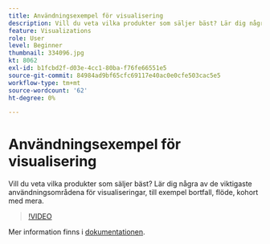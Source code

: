 ```yaml
---
title: Användningsexempel för visualisering
description: Vill du veta vilka produkter som säljer bäst? Lär dig några av de viktigaste användningsområdena för visualiseringar, till exempel bortfall, flöde, kohort med mera.
feature: Visualizations
role: User
level: Beginner
thumbnail: 334096.jpg
kt: 8062
exl-id: b1fcbd2f-d03e-4cc1-80ba-f76fe66551e5
source-git-commit: 84984ad9bf65cfc69117e40ac0e0cfe503cac5e5
workflow-type: tm+mt
source-wordcount: '62'
ht-degree: 0%

---
```


# Användningsexempel för visualisering

Vill du veta vilka produkter som säljer bäst? Lär dig några av de viktigaste användningsområdena för visualiseringar, till exempel bortfall, flöde, kohort med mera.

>[!VIDEO](https://video.tv.adobe.com/v/334096/?quality=12&learn=on)

Mer information finns i [dokumentationen](https://experienceleague.adobe.com/docs/data-workbench/using/dashboard/visualizations/visualization-types/c-visualization-types.html?lang=sv-SE).
